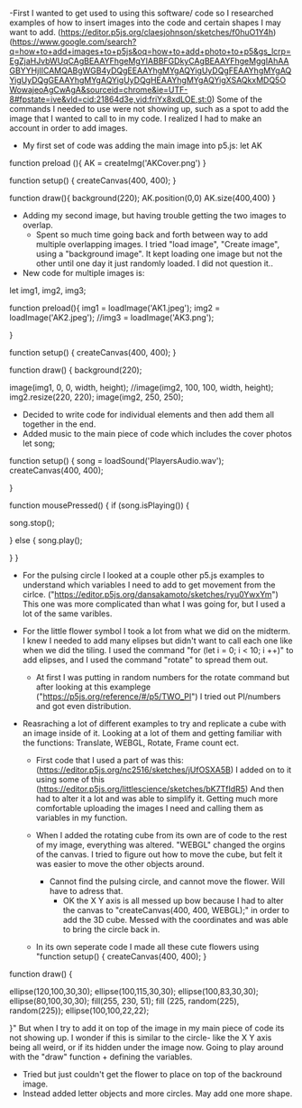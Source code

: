 -First I wanted to get used to using this software/ code so I researched examples of how to insert images into the code and certain shapes I may want to add. (https://editor.p5js.org/claesjohnson/sketches/f0huO1Y4h)  (https://www.google.com/search?q=how+to+add+images+to+p5js&oq=how+to+add+photo+to+p5&gs_lcrp=EgZjaHJvbWUqCAgBEAAYFhgeMgYIABBFGDkyCAgBEAAYFhgeMggIAhAAGBYYHjIICAMQABgWGB4yDQgEEAAYhgMYgAQYigUyDQgFEAAYhgMYgAQYigUyDQgGEAAYhgMYgAQYigUyDQgHEAAYhgMYgAQYigXSAQkxMDQ5OWowajeoAgCwAgA&sourceid=chrome&ie=UTF-8#fpstate=ive&vld=cid:21864d3e,vid:friYx8xdLOE,st:0)
  Some of the commands I needed to use were not showing up, such as a spot to add the image that I wanted to call to in my code. I realized I had to make an account in order to add images.
- My first set of code was adding the main image into p5.js:
let AK

function preload (){
  AK = createImg('AKCover.png')
}

function setup() {
  createCanvas(400, 400);
}

function draw(){
  background(220);
  AK.position(0,0)
  AK.size(400,400)
}
- Adding my second image, but having trouble getting the two images to overlap.
  - Spent so much time going back and forth between way to add multiple overlapping images. I tried "load image", "Create image", using a "background image". It kept loading one image but not the other until one day it just randomly loaded. I did not question it..
- New code for multiple images is:


let img1, img2, img3;

function preload(){
  img1 = loadImage('AK1.jpeg');
  img2 = loadImage('AK2.jpeg');
  //img3 = loadImage('AK3.png');

}

function setup() {
  createCanvas(400, 400);
}

function draw() {
  background(220);

image(img1, 0, 0, width, height);
//image(img2, 100, 100, width, height);
  img2.resize(220, 220);
  image(img2, 250, 250);

- Decided to write code for individual elements and then add them all together in the end.
- Added music to the main piece of code which includes the cover photos
let song;

function setup() {
song = loadSound('PlayersAudio.wav');
createCanvas(400, 400);

}

function mousePressed() {
if (song.isPlaying()) {

  song.stop();

} else {
  song.play();

}
}

- For the pulsing circle I looked at a couple other p5.js examples to understand which variables I need to add to get movement from the cirlce.
  ("https://editor.p5js.org/dansakamoto/sketches/ryu0YwxYm") This one was more complicated than what I was going for, but I used a lot of the same varibles.

- For the little flower symbol I took a lot from what we did on the midterm. I knew I needed to add many elipses but didn't want to call each one like when we did the tiling. I used the command "for (let i = 0; i < 10; i ++)" to add elipses, and I used the command "rotate" to spread them out.
  - At first I was putting in random numbers for the rotate command but after looking at this examplege ("https://p5js.org/reference/#/p5/TWO_PI") I tried out PI/numbers and got even distribution.

- Reasraching a lot of different examples to try and replicate a cube with an image inside of it. Looking at a lot of them and getting familiar with the functions: Translate, WEBGL, Rotate, Frame count ect.
  - First code that I used a part of was this: (https://editor.p5js.org/nc2516/sketches/jUfOSXA5B) I added on to it using some of this (https://editor.p5js.org/littlescience/sketches/bK7TfIdR5) And then had to alter it a lot and was able to simplify it. Getting much more comfortable uploading the images I need and calling them as variables in my function.
  - When I added the rotating cube from its own are of code to the rest of my image, everything was altered. "WEBGL" changed the orgins of the canvas. I tried to figure out how to move the cube, but felt it was easier to move the other objects around.
    - Cannot find the pulsing circle, and cannot move the flower. Will have to adress that.
      - OK the X Y axis is all messed up bow because I had to alter the canvas to "createCanvas(400, 400, WEBGL);" in order to add the 3D cube. Messed with the coordinates and was able to bring the circle back in.

  - In its own seperate code I made all these cute flowers using "function setup() {
  createCanvas(400, 400);
}

function draw() {

  ellipse(120,100,30,30);
  ellipse(100,115,30,30);
  ellipse(100,83,30,30);
  ellipse(80,100,30,30);
  fill(255, 230, 51);
  fill (225, random(225), random(225));
  ellipse(100,100,22,22);


}" But when I try to add it on top of the image in my main piece of code its not showing up. I wonder if this is similar to the circle- like the X Y axis being all weird, or if its hidden under the image now. Going to play around with the "draw" function + defining the variables.
  - Tried but just couldn't get the flower to place on top of the backround image.
  - Instead added letter objects and more circles. May add one more shape.
